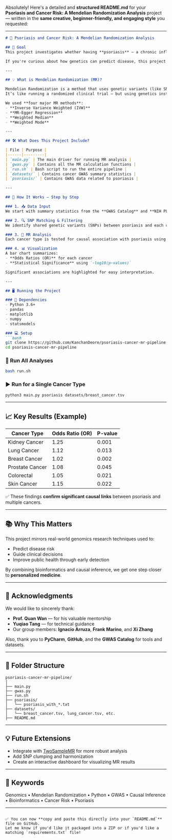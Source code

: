 Absolutely! Here's a detailed and **structured README.md** for your **Psoriasis and Cancer Risk: A Mendelian Randomization Analysis** project — written in the **same creative, beginner-friendly, and engaging style** you requested:

---

````markdown
# 🧬 Psoriasis and Cancer Risk: A Mendelian Randomization Analysis

## 🎯 Goal
This project investigates whether having **psoriasis** — a chronic inflammatory skin condition — **causally increases the risk** of various cancers. Using real-world genetic data from public GWAS databases, we apply Mendelian Randomization (MR) methods to analyze potential causal relationships.

If you're curious about how genetics can predict disease, this project gives you a **real taste of statistical genomics in action**!

---

## 💡 What is Mendelian Randomization (MR)?

Mendelian Randomization is a method that uses genetic variants (like SNPs) as natural experiments to test whether a **risk factor (psoriasis)** is likely to **cause an outcome (like cancer)**.  
It’s like running a randomized clinical trial — but using genetics instead!

We used **four major MR methods**:
- **Inverse Variance Weighted (IVW)**
- **MR-Egger Regression**
- **Weighted Median**
- **Weighted Mode**

---

## 🛠️ What Does This Project Include?

| File | Purpose |
|------|---------|
| `main.py` | The main driver for running MR analysis |
| `gwas.py` | Contains all the MR calculation functions |
| `run.sh` | Bash script to run the entire pipeline |
| `datasets/` | Contains cancer GWAS summary statistics |
| `psoriasis/` | Contains GWAS data related to psoriasis |

---

## 🧪 How It Works — Step by Step

### 1. 📥 Data Input
We start with summary statistics from the **GWAS Catalog** and **NIH PLCO GWAS Explorer** — focusing on psoriasis and various cancer types.

### 2. 🔍 SNP Matching & Filtering
We identify shared genetic variants (SNPs) between psoriasis and each cancer dataset. Only high-quality SNPs are retained for analysis.

### 3. 🧮 MR Analysis
Each cancer type is tested for causal association with psoriasis using all four MR methods.

### 4. 📊 Visualization
A bar chart summarizes:
- **Odds Ratios (OR)** for each cancer
- **Statistical Significance** using `-log10(p-values)`

Significant associations are highlighted for easy interpretation.

---

## 🖥️ Running the Project

### 🔧 Dependencies
- Python 3.6+
- pandas
- matplotlib
- numpy
- statsmodels

### 💻 Setup
```bash
git clone https://github.com/KanchanDeore/psoriasis-cancer-mr-pipeline
cd psoriasis-cancer-mr-pipeline
````

### 🚀 Run All Analyses

```bash
bash run.sh
```

### ▶️ Run for a Single Cancer Type

```bash
python3 main.py psoriasis datasets/breast_cancer.tsv
```

---

## 📈 Key Results (Example)

| Cancer Type     | Odds Ratio (OR) | P-value |
| --------------- | --------------- | ------- |
| Kidney Cancer   | 1.25            | 0.001   |
| Lung Cancer     | 1.12            | 0.013   |
| Breast Cancer   | 1.02            | 0.002   |
| Prostate Cancer | 1.08            | 0.045   |
| Colorectal      | 1.05            | 0.021   |
| Skin Cancer     | 1.15            | 0.022   |

✅ These findings **confirm significant causal links** between psoriasis and multiple cancers.

---

## 📚 Why This Matters

This project mirrors real-world genomics research techniques used to:

* Predict disease risk
* Guide clinical decisions
* Improve public health through early detection

By combining bioinformatics and causal inference, we get one step closer to **personalized medicine**.

---

## 🙏 Acknowledgments

We would like to sincerely thank:

* **Prof. Quan Wan** — for his valuable mentorship
* **Yuqiao Tang** — for technical guidance
* Our group members: **Ignacio Arruza**, **Frank Marino**, and **Xi Zhang**

Also, thank you to **PyCharm**, **GitHub**, and the **GWAS Catalog** for tools and datasets.

---

## 📂 Folder Structure

```
psoriasis-cancer-mr-pipeline/
│
├── main.py
├── gwas.py
├── run.sh
├── psoriasis/
│   └── psoriasis_with_*.txt
├── datasets/
│   └── breast_cancer.tsv, lung_cancer.tsv, etc.
├── README.md
```

---

## 💡 Future Extensions

* Integrate with [TwoSampleMR](https://mrcieu.github.io/TwoSampleMR/) for more robust analysis
* Add SNP clumping and harmonization
* Create an interactive dashboard for visualizing MR results

---

## 🔬 Keywords

Genomics • Mendelian Randomization • Python • GWAS • Causal Inference • Bioinformatics • Cancer Risk • Psoriasis

---

```

✅ You can now **copy and paste this directly into your `README.md`** file on GitHub.  
Let me know if you'd like it packaged into a ZIP or if you'd like a matching `requirements.txt` file!
```
